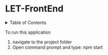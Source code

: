 # LET-FrontEnd
 
<!-- TABLE OF CONTENTS -->
<details>
  <summary>Table of Contents</summary>
  <ol>
    <li>
      <a href="#about-the-project">About The Project</a>
      <ul>
        <li><a href="#technologies-used">Technologies use</a></li>
      </ul>
    </li>
    <li>
      <a href="#getting-started">Getting Started</a>
      <ul>
        <li><a href="#requirement">Requirement</a></li>
        <li><a href="#installation">Installation</a></li>
      </ul>
    </li>
    <li><a href="#architecture">Architecture</a></li>
    <li><a href="#roadmap">Roadmap</a></li>
    <li><a href="#license">License</a></li>
    <li><a href="#acknowledgments">Acknowledgments</a></li>
  </ol>
</details>


 To run this application
 1. navigate to the project folder 
 2. Open command prompt and type: npm start

